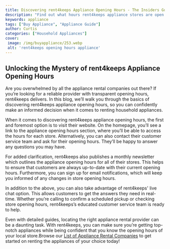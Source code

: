 ```yaml
---
title: Discovering rent4keeps Appliance Opening Hours - The Insiders Guide
description: "Find out what hours rent4keeps appliance stores are open and how you can get insider tips on the best times to shop"
keywords: appliance
tags: ["Buy Appliance", "Appliance Guide"]
author: Curtis
categories: ["Household Appliances"]
cover: 
 image: /img/buyappliance/253.webp
 alt: 'rent4keeps opening hours appliance'
---
```

## Unlocking the Mystery of rent4keeps Appliance Opening Hours 

Are you overwhelmed by all the appliance rental companies out there? If you’re looking for a reliable provider with transparent opening hours, rent4keeps delivers. In this blog, we’ll walk you through the basics of discovering rent4keeps appliance opening hours, so you can confidently make an informed decision when it comes to renting household appliances.

When it comes to discovering rent4keeps appliance opening hours, the first and foremost option is to visit their website. On the homepage, you’ll see a link to the appliance opening hours section, where you’ll be able to access the hours for each store. Alternatively, you can also contact their customer service team and ask for their opening hours. They’ll be happy to answer any questions you may have.

For added clarification, rent4keeps also publishes a monthly newsletter which outlines the appliance opening hours for all of their stores. This helps to ensure that customers are always up-to-date with their current opening hours. Furthermore, you can sign up for email notifications, which will keep you informed of any changes in store opening hours.

In addition to the above, you can also take advantage of rent4keeps' live chat option. This allows customers to get the answers they need in real-time. Whether you’re calling to confirm a scheduled pickup or checking store opening hours, rent4keeps’s educated customer service team is ready to help. 

Even with detailed guides, locating the right appliance rental provider can be a daunting task. With rent4keeps, you can make sure you’re getting top-notch appliances while being confident that you know the opening hours of your local store.Browse our [List of Appliance Rental Companies](./pages/appliance-rental) to get started on renting the appliances of your choice today!
